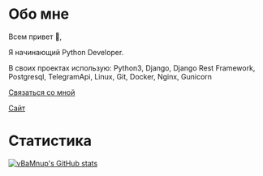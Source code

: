 # Обо мне
Всем привет 👋️,

Я начинающий Python Developer.

В своих проектах использую:
Python3, Django, Django Rest Framework, Postgresql, TelegramApi,  Linux, Git, Docker, Nginx, Gunicorn

[Связаться со мной](https://t.me/vBaMnup)

[Сайт](http://andryuxa.pythonanywhere.com/)

# Статистика

[![vBaMnup's GitHub stats](https://github-readme-stats.vercel.app/api?username=vBaMnup&show_icons=true)](https://github.com/anuraghazra/github-readme-stats)
<!--
[![Топ языков](https://github-readme-stats.vercel.app/api/top-langs/?username=vBaMnup&layout=compact)](https://github.com/anuraghazra/github-readme-stats)

**vBaMnup/vBaMnup** is a ✨ _special_ ✨ repository because its `README.md` (this file) appears on your GitHub profile.

Here are some ideas to get you started:

- 🔭 I’m currently working on ...
- 🌱 I’m currently learning ...
- 👯 I’m looking to collaborate on ...
- 🤔 I’m looking for help with ...
- 💬 Ask me about ...
- 📫 How to reach me: ...
- 😄 Pronouns: ...
- ⚡ Fun fact: ...
-->
